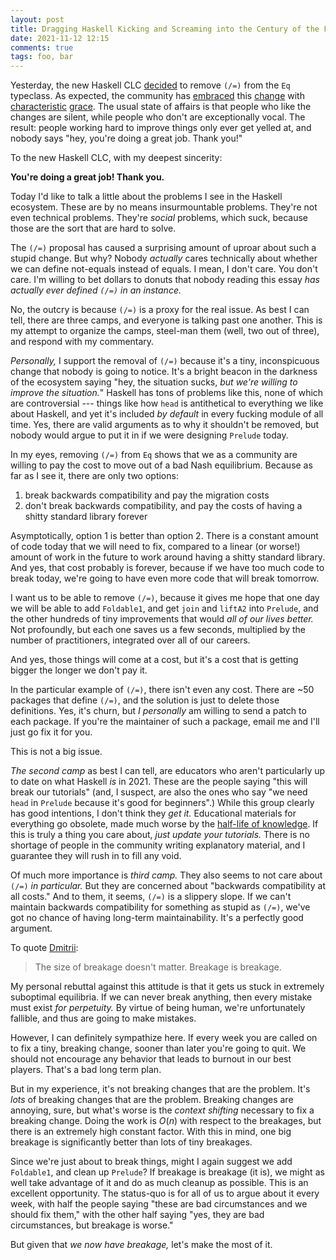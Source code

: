 ```yaml
---
layout: post
title: Dragging Haskell Kicking and Screaming into the Century of the Fruitbat
date: 2021-11-12 12:15
comments: true
tags: foo, bar
---
```


Yesterday, the new Haskell CLC
[decided](https://github.com/haskell/core-libraries-committee/issues/3) to
remove `(/=)` from the `Eq` typeclass.  As expected, the community has
[embraced](https://twitter.com/Augustsson/status/1458963074556256257) this
[change](https://twitter.com/snoyberg/status/1459118062674890752) with
[characteristic](https://twitter.com/haskellhutt/status/1459147447863816200?s=20)
[grace](https://twitter.com/ChShersh/status/1458935578137931780).  The usual
state of affairs is that people who like the changes are silent, while people
who don't are exceptionally vocal. The result: people working hard to improve
things only ever get yelled at, and nobody says "hey, you're doing a great job.
Thank you!"

To the new Haskell CLC, with my deepest sincerity:

**You're doing a great job! Thank you.**

Today I'd like to talk a little about the problems I see in the Haskell
ecosystem. These are by no means insurmountable problems. They're not even
technical problems. They're *social* problems, which suck, because those are the
sort that are hard to solve.

The `(/=)` proposal has caused a surprising amount of uproar about such a stupid
change. But why? Nobody *actually* cares technically about whether we can define
not-equals instead of equals. I mean, I don't care. You don't care. I'm willing
to bet dollars to donuts that nobody reading this essay *has actually ever
defined `(/=)` in an instance.*

No, the outcry is because `(/=)` is a proxy for the real issue. As best I can
tell, there are three camps, and everyone is talking past one another. This is
my attempt to organize the camps, steel-man them (well, two out of three), and
respond with my commentary.

*Personally,* I support the removal of `(/=)` because it's a tiny, inconspicuous
change that nobody is going to notice. It's a bright beacon in the darkness of
the ecosystem saying "hey, the situation sucks, *but we're willing to improve
the situation.*" Haskell has tons of problems like this, none of which are
controversial --- things like how `head` is antithetical to everything we like
about Haskell, and yet it's included *by default* in every fucking module of all
time. Yes, there are valid arguments as to why it shouldn't be removed, but
nobody would argue to put it in if we were designing `Prelude` today.

In my eyes, removing `(/=)` from `Eq` shows that we as a community are willing
to pay the cost to move out of a bad Nash equilibrium. Because as far as I see
it, there are only two options:

1. break backwards compatibility and pay the migration costs
2. don't break backwards compatibility, and pay the costs of having a shitty
   standard library forever

Asymptotically, option 1 is better than option 2. There is a constant amount of
code today that we will need to fix, compared to a linear (or worse!) amount of
work in the future to work around having a shitty standard library. And yes,
that cost probably is forever, because if we have too much code to break today,
we're going to have even more code that will break tomorrow.

I want us to be able to remove `(/=)`, because it gives me hope that one day we
will be able to add `Foldable1`, and get `join` and `liftA2` into `Prelude`, and
the other hundreds of tiny improvements that would *all of our lives better.*
Not profoundly, but each one saves us a few seconds, multiplied by the number of
practitioners, integrated over all of our careers.

And yes, those things will come at a cost, but it's a cost that is getting
bigger the longer we don't pay it.

In the particular example of `(/=)`, there isn't even any cost. There are ~50
packages that define `(/=)`, and the solution is just to delete those
definitions. Yes, it's churn, but *I personally* am willing to send a patch to
each package. If you're the maintainer of such a package, email me and I'll just
go fix it for you.

This is not a big issue.

*The second camp* as best I can tell, are educators who aren't particularly up
to date on what Haskell *is* in 2021. These are the people saying "this will
break our tutorials" (and, I suspect, are also the ones who say "we need `head`
in `Prelude` because it's good for beginners".) While this group clearly has
good intentions, I don't think they *get it.* Educational materials for
everything go obsolete, made much worse by the [half-life of
knowledge](https://en.wikipedia.org/wiki/Half-life_of_knowledge). If this is
truly a thing you care about, *just update your tutorials.* There is no shortage
of people in the community writing explanatory material, and I guarantee they
will rush in to fill any void.

Of much more importance is *third camp.* They also seems to not care about
`(/=)` *in particular.* But they are concerned about "backwards compatibility at
all costs." And to them, it seems, `(/=)` is a slippery slope. If we can't
maintain backwards compatibility for something as stupid as `(/=)`, we've got no
chance of having long-term maintainability. It's a perfectly good argument.

To quote [Dmitrii](https://github.com/haskell/core-libraries-committee/issues/12#issuecomment-967204354):

> The size of breakage doesn't matter. Breakage is breakage.

My personal rebuttal against this attitude is that it gets us stuck in extremely
suboptimal equilibria. If we can never break anything, then every mistake must
exist *for perpetuity.* By virtue of being human, we're unfortunately fallible,
and thus are going to make mistakes.

However, I can definitely sympathize here. If every week you are called on to
fix a tiny, breaking change, sooner than later you're going to quit. We should
not encourage any behavior that leads to burnout in our best players. That's a
bad long term plan.

But in my experience, it's not breaking changes that are the problem. It's
*lots* of breaking changes that are the problem. Breaking changes are annoying,
sure, but what's worse is the *context shifting* necessary to fix a breaking
change. Doing the work is $O(n)$ with respect to the breakages, but there is an
extremely high constant factor. With this in mind, one big breakage is
significantly better than lots of tiny breakages.

Since we're just about to break things, might I again suggest we add
`Foldable1`, and clean up `Prelude`? If breakage is breakage (it is), we might
as well take advantage of it and do as much cleanup as possible. This is an
excellent opportunity. The status-quo is for all of us to argue about it every
week, with half the people saying "these are bad circumstances and we should fix
them," with the other half saying "yes, they are bad circumstances, but breakage
is worse."

But given that *we now have breakage,* let's make the most of it.

